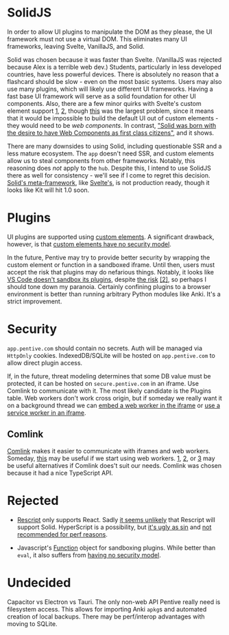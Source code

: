 # SolidJS

In order to allow UI plugins to manipulate the DOM as they please, the UI framework must not use a virtual DOM. This eliminates many UI frameworks, leaving Svelte, VanillaJS, and Solid.

Solid was chosen because it was faster than Svelte. (VanillaJS was rejected because Alex is a terrible web dev.) Students, particularly in less developed countries, have less powerful devices. There is absolutely no reason that a flashcard should be slow - even on the most basic systems. Users may also use many plugins, which will likely use different UI frameworks. Having a fast base UI framework will serve as a solid foundation for other UI components. Also, there are a few minor quirks with Svelte's custom element support [1](https://github.com/sveltejs/svelte/issues/3852), [2](https://blog.logrocket.com/build-web-components-svelte/#:~:text=my%2Dcard%3E-,Major%20drawbacks,-We%E2%80%99ve%20just%20learned), though [this](https://github.com/sveltejs/svelte/issues/1748) was the largest problem, since it means that it would be impossible to build the default UI out of custom elements - they would need to be _web components_. In contrast, ["Solid was born with the desire to have Web Components as first class citizens"](https://www.solidjs.com/guides/getting-started#web-components:~:text=Solid%20was%20born%20with%20the%20desire%20to%20have%20Web%20Components%20as%20first%20class%20citizens), and it shows.

There are many downsides to using Solid, including questionable SSR and a less mature ecosystem. The `app` doesn't need SSR, and custom elements allow us to steal components from other frameworks. Notably, this reasoning does _not_ apply to the `hub`. Despite this, I intend to use SolidJS there as well for consistency - we'll see if I come to regret this decision. [Solid's meta-framework](https://github.com/solidjs/solid-start), like [Svelte's](https://kit.svelte.dev/), is not production ready, though it looks like Kit will hit 1.0 soon.

# Plugins

UI plugins are supported using [custom elements](https://developer.mozilla.org/en-US/docs/Web/Web_Components/Using_custom_elements). A significant drawback, however, is that [custom elements have no security model](https://stackoverflow.com/q/45282601).

In the future, Pentive may try to provide better security by wrapping the custom element or function in a sandboxed iframe. Until then, users must accept the risk that plugins may do nefarious things. Notably, it looks like [VS Code doesn't sandbox its plugins](https://stackoverflow.com/q/67493012), despite [the risk](https://snyk.io/blog/visual-studio-code-extension-security-vulnerabilities-deep-dive/) [[2]](https://www.reddit.com/r/vscode/comments/v0ak78/are_vs_code_plugins_safe/), so perhaps I should tone down my paranoia. Certainly confining plugins to a browser environment is better than running arbitrary Python modules like Anki. It's a strict improvement.

# Security

`app.pentive.com` should contain no secrets. Auth will be managed via `HttpOnly` cookies. IndexedDB/SQLite will be hosted on `app.pentive.com` to allow direct plugin access.

If, in the future, threat modeling determines that some DB value must be protected, it can be hosted on `secure.pentive.com` in an iframe. Use Comlink to communicate with it. The most likely candidate is the Plugins table. Web workers don't work cross origin, but if someday we really want it on a background thread we can [embed a web worker in the iframe](https://stackoverflow.com/a/22151285) or [use a service worker in an iframe](https://stackoverflow.com/a/31883194).

## Comlink

[Comlink](https://github.com/GoogleChromeLabs/comlink) makes it easier to communicate with iframes and web workers. Someday, [this](https://github.com/GoogleChromeLabs/comlink-loader) may be useful if we start using web workers. [1](https://advancedweb.hu/how-to-use-async-await-with-postmessage/), [2](https://github.com/Aaronius/penpal), or [3](https://github.com/dollarshaveclub/postmate) may be useful alternatives if Comlink does't suit our needs. Comlink was chosen because it had a nice TypeScript API.

# Rejected

- [Rescript](https://rescript-lang.org/) only supports React. Sadly [it seems unlikely](https://github.com/rescript-lang/rescript-compiler/issues/4783) that Rescript will support Solid. HyperScript is a possibility, but [it's ugly as sin](https://github.com/solidjs/solid/issues/245#issuecomment-719905295) and [not recommended for perf reasons](https://www.solidjs.com/docs/1.0.0#6.-i-really-dislike-jsx%2C-any-chance-of-a-template-dsl%3F-oh%2C-i-see-you-have-tagged-template-literals%2Fhyperscript.-maybe-i-will-use-those...).

- Javascript's [Function](https://developer.mozilla.org/en-US/docs/Web/JavaScript/Reference/Global_Objects/Function) object for sandboxing plugins. While better than `eval`, it also suffers from [having no security model](https://stackoverflow.com/q/18060696).

# Undecided

Capacitor vs Electron vs Tauri. The only non-web API Pentive really need is filesystem access. This allows for importing Anki `apkg`s and automated creation of local backups. There may be perf/interop advantages with moving to SQLite.
